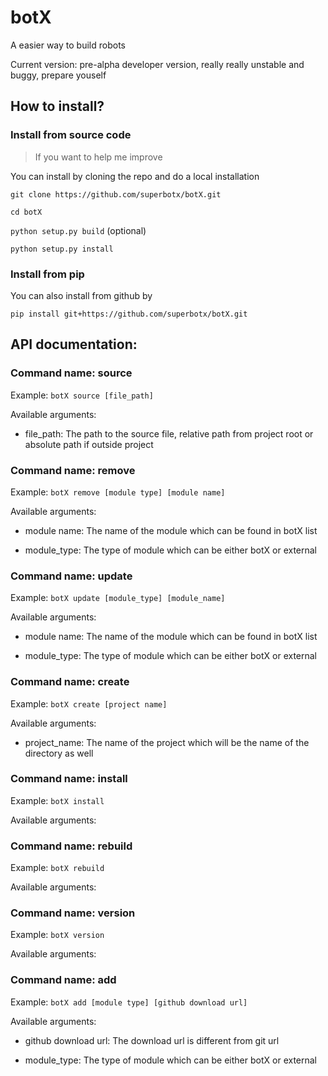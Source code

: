 # botX

A easier way to build robots

Current version: pre-alpha developer version, really really unstable and buggy, prepare youself

## How to install?

### Install from source code

> If you want to help me improve

You can install by cloning the repo and do a local installation

`git clone https://github.com/superbotx/botX.git`

`cd botX`

`python setup.py build` (optional)

`python setup.py install`

### Install from pip

You can also install from github by

`pip install git+https://github.com/superbotx/botX.git`

## API documentation: 

### Command name: source

Example: `botX source [file_path]`

Available arguments: 

* file_path: The path to the source file, relative path from project root or absolute path if outside project

### Command name: remove

Example: `botX remove [module type] [module name]`

Available arguments: 

* module name: The name of the module which can be found in botX list

* module_type: The type of module which can be either botX or external

### Command name: update

Example: `botX update [module_type] [module_name]`

Available arguments: 

* module name: The name of the module which can be found in botX list

* module_type: The type of module which can be either botX or external

### Command name: create

Example: `botX create [project name]`

Available arguments: 

* project_name: The name of the project which will be the name of the directory as well

### Command name: install

Example: `botX install`

Available arguments: 

### Command name: rebuild

Example: `botX rebuild`

Available arguments: 

### Command name: version

Example: `botX version`

Available arguments: 

### Command name: add

Example: `botX add [module type] [github download url]`

Available arguments: 

* github download url: The download url is different from git url

* module_type: The type of module which can be either botX or external

